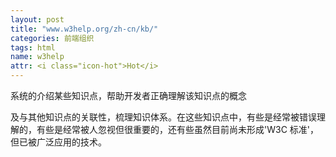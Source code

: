 ```yaml
---
layout: post
title: "www.w3help.org/zh-cn/kb/"
categories: 前端组织
tags: html
name: w3help
attr: <i class="icon-hot">Hot</i>
---
```


系统的介绍某些知识点，帮助开发者正确理解该知识点的概念
<!--break-->
及与其他知识点的关联性，梳理知识体系。在这些知识点中，有些是经常被错误理解的，有些是经常被人忽视但很重要的，还有些虽然目前尚未形成'W3C 标准'，但已被广泛应用的技术。